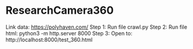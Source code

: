 # ResearchCamera360
Link data: https://polyhaven.com/
Step 1: Run file crawl.py
Step 2: Run file html: python3 -m http.server 8000
Step 3: Open to: http://localhost:8000/test_360.html
